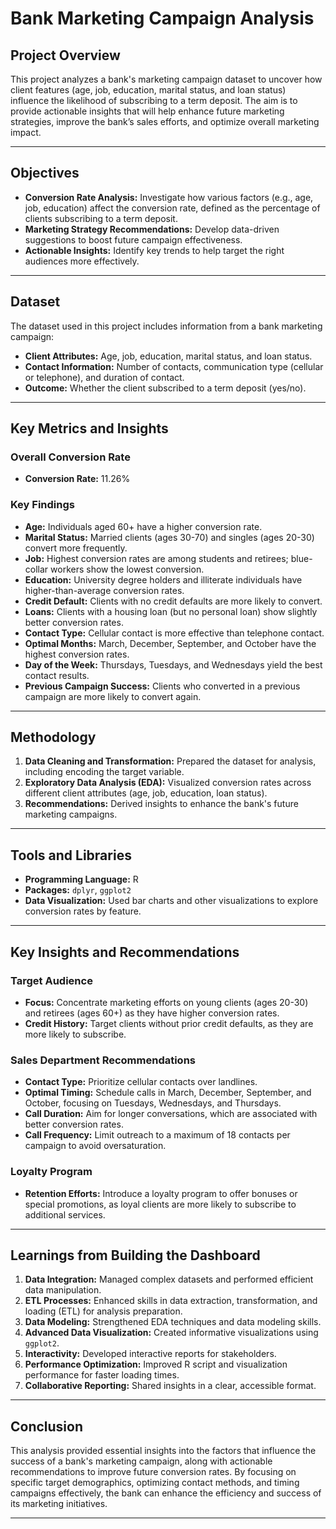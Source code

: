 # Bank Marketing Campaign Analysis

## Project Overview
This project analyzes a bank's marketing campaign dataset to uncover how client features (age, job, education, marital status, and loan status) influence the likelihood of subscribing to a term deposit. The aim is to provide actionable insights that will help enhance future marketing strategies, improve the bank’s sales efforts, and optimize overall marketing impact.

---

## Objectives

- **Conversion Rate Analysis:** Investigate how various factors (e.g., age, job, education) affect the conversion rate, defined as the percentage of clients subscribing to a term deposit.
- **Marketing Strategy Recommendations:** Develop data-driven suggestions to boost future campaign effectiveness.
- **Actionable Insights:** Identify key trends to help target the right audiences more effectively.

---

## Dataset
The dataset used in this project includes information from a bank marketing campaign:

- **Client Attributes:** Age, job, education, marital status, and loan status.
- **Contact Information:** Number of contacts, communication type (cellular or telephone), and duration of contact.
- **Outcome:** Whether the client subscribed to a term deposit (yes/no).

---

## Key Metrics and Insights

### Overall Conversion Rate
- **Conversion Rate:** 11.26%

### Key Findings
- **Age:** Individuals aged 60+ have a higher conversion rate.
- **Marital Status:** Married clients (ages 30-70) and singles (ages 20-30) convert more frequently.
- **Job:** Highest conversion rates are among students and retirees; blue-collar workers show the lowest conversion.
- **Education:** University degree holders and illiterate individuals have higher-than-average conversion rates.
- **Credit Default:** Clients with no credit defaults are more likely to convert.
- **Loans:** Clients with a housing loan (but no personal loan) show slightly better conversion rates.
- **Contact Type:** Cellular contact is more effective than telephone contact.
- **Optimal Months:** March, December, September, and October have the highest conversion rates.
- **Day of the Week:** Thursdays, Tuesdays, and Wednesdays yield the best contact results.
- **Previous Campaign Success:** Clients who converted in a previous campaign are more likely to convert again.

---

## Methodology

1. **Data Cleaning and Transformation:** Prepared the dataset for analysis, including encoding the target variable.
2. **Exploratory Data Analysis (EDA):** Visualized conversion rates across different client attributes (age, job, education, loan status).
3. **Recommendations:** Derived insights to enhance the bank's future marketing campaigns.

---

## Tools and Libraries

- **Programming Language:** R
- **Packages:** `dplyr`, `ggplot2`
- **Data Visualization:** Used bar charts and other visualizations to explore conversion rates by feature.

---

## Key Insights and Recommendations

### Target Audience
- **Focus:** Concentrate marketing efforts on young clients (ages 20-30) and retirees (ages 60+) as they have higher conversion rates.
- **Credit History:** Target clients without prior credit defaults, as they are more likely to subscribe.

### Sales Department Recommendations
- **Contact Type:** Prioritize cellular contacts over landlines.
- **Optimal Timing:** Schedule calls in March, December, September, and October, focusing on Tuesdays, Wednesdays, and Thursdays.
- **Call Duration:** Aim for longer conversations, which are associated with better conversion rates.
- **Call Frequency:** Limit outreach to a maximum of 18 contacts per campaign to avoid oversaturation.

### Loyalty Program
- **Retention Efforts:** Introduce a loyalty program to offer bonuses or special promotions, as loyal clients are more likely to subscribe to additional services.

---

## Learnings from Building the Dashboard

1. **Data Integration:** Managed complex datasets and performed efficient data manipulation.
2. **ETL Processes:** Enhanced skills in data extraction, transformation, and loading (ETL) for analysis preparation.
3. **Data Modeling:** Strengthened EDA techniques and data modeling skills.
4. **Advanced Data Visualization:** Created informative visualizations using `ggplot2`.
5. **Interactivity:** Developed interactive reports for stakeholders.
6. **Performance Optimization:** Improved R script and visualization performance for faster loading times.
7. **Collaborative Reporting:** Shared insights in a clear, accessible format.

---

## Conclusion
This analysis provided essential insights into the factors that influence the success of a bank's marketing campaign, along with actionable recommendations to improve future conversion rates. By focusing on specific target demographics, optimizing contact methods, and timing campaigns effectively, the bank can enhance the efficiency and success of its marketing initiatives. 

---


